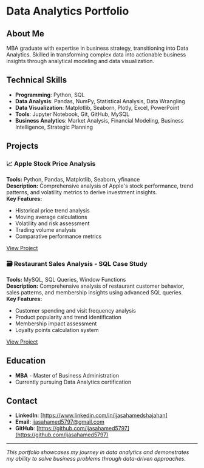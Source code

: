 # Data Analytics Portfolio

## About Me
MBA graduate with expertise in business strategy, transitioning into Data Analytics. Skilled in transforming complex data into actionable business insights through analytical modeling and data visualization.

## Technical Skills
- **Programming**: Python, SQL
- **Data Analysis**: Pandas, NumPy, Statistical Analysis, Data Wrangling
- **Data Visualization**: Matplotlib, Seaborn, Plotly, Excel, PowerPoint
- **Tools**: Jupyter Notebook, Git, GitHub, MySQL
- **Business Analytics**: Market Analysis, Financial Modeling, Business Intelligence, Strategic Planning

## Projects

### 📈 Apple Stock Price Analysis
**Tools:** Python, Pandas, Matplotlib, Seaborn, yfinance  
**Description:** Comprehensive analysis of Apple's stock performance, trend patterns, and volatility metrics to derive investment insights.  
**Key Features:**
- Historical price trend analysis
- Moving average calculations
- Volatility and risk assessment
- Trading volume analysis
- Comparative performance metrics

[View Project](./Apple-Stock-Analysis/Apple_Stock_Analysis.ipynb)


### 🗃️ Restaurant Sales Analysis - SQL Case Study
**Tools:** MySQL, SQL Queries, Window Functions  
**Description:** Comprehensive analysis of restaurant customer behavior, sales patterns, and membership insights using advanced SQL queries.  
**Key Features:**
- Customer spending and visit frequency analysis
- Product popularity and trend identification
- Membership impact assessment
- Loyalty points calculation system

[View Project](./SQL-Case-Study-Restaurant/restaurant_case_study.sql)

## Education
- **MBA** - Master of Business Administration
- Currently pursuing Data Analytics certification

## Contact
- **LinkedIn**: [https://www.linkedin.com/in/ijasahamedshajahan]
- **Email**: ijasahamed5797@gmail.com
- **GitHub**: [https://github.com/ijasahamed5797](https://github.com/ijasahamed5797)

---

*This portfolio showcases my journey in data analytics and demonstrates my ability to solve business problems through data-driven approaches.*
